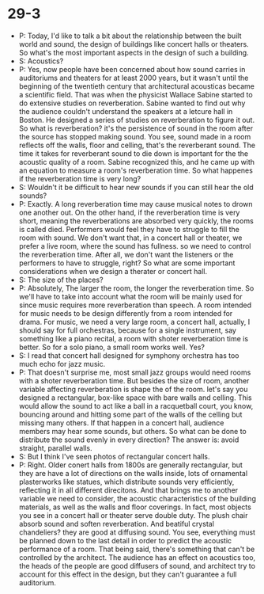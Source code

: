 # 29-3
+ P: Today, I'd like to talk a bit about the relationship between the built world and sound, the design of buildings like concert halls or theaters. So what's the most important aspects in the design of such a building.
+ S: Acoustics?
+ P: Yes, now people have been concerned about how sound carries in auditoriums and theaters for at least 2000 years, but it wasn't until the beginning of the twentieth century that architectural acousticas became a scientific field. That was when the physicist Wallace Sabine started to do extensive studies on reverberation. Sabine wanted to find out why the audience couldn't understand the speakers at a letcure hall in Boston. He designed a series of studies on reverberation to figure it out. So what is reverberation? it's the persistence of sound in the room after the source has stopped making sound. You see, sound made in a room reflects off the walls, floor and celling, that's the reverberant sound. The time it takes for reverberant sound to die down is important for the the acoustic quality of a room. Sabine recognized this, and  he came up with an equation to measure a room's reverberation time. So what happenes if the reverberation time is very long?
+ S: Wouldn't it be difficult to hear new sounds if you can still hear the old sounds?
+ P: Exactly. A long reverberation time may cause musical notes to drown one another out. On the other hand, if the reverberation time is very short, meaning the reverberations are absorbed very quickly, the rooms is called died. Performers would feel they have to struggle to fill the room with sound. We don't want that, in a concert hall or theater, we prefer a live room, where the sound has fullness. so we need to control the reverberation time. After all, we don't want the listeners or the performers to have to struggle, right? So what are some important considerations when we design a therater or concert hall.
+ S: The size of the places?
+ P: Absolutely, The larger the room, the longer the reverberation time. So we'll have to take into account what the room will be mainly used for since music requires more reverberation than speech. A room intended for music needs to be design differently from a room intended for drama. For music, we need a very large room, a concert hall, actually, I should say for full orchestras, because for a single instrument, say something like a piano recital, a room with shoter reverberation time is better. So for a solo piano, a small room works well. Yes?
+ S: I read that concert hall designed for symphony orchestra has too much echo for jazz music.
+ P: That doesn't surprise me, most small jazz groups would need rooms with a shoter reverberation time. But besides the size of room, another variable affecting reverberation is shape the of the room. let's say you designed a rectangular, box-like space with bare walls and celling. This would allow the sound to act like a ball in a racquetball court, you know, bouncing around and hitting some part of the walls of the celling but missing many others. If that happen in a concert hall, audience members may hear some sounds, but others. So what can be done to distribute the sound evenly in every direction? The answer is: avoid straight, parallel walls.
+ S: But I think I've seen photos of rectangular concert halls.
+ P: Right. Older conert halls from 1800s are generally rectangular, but they are have a lot of directions on the walls inside, lots of ornamental plasterworks like statues, which distribute sounds very efficiently, reflecting it in all different direcitons. And that brings me to another variable we need to consider, the acoustic characteristics of the building materials, as well as the walls and floor coverings.  In fact, most objects you see in a concert hall or theater serve double duty. The plush chair absorb sound and soften reverberation. And beatiful crystal chandeliers? they are good at diffusing sound. You see, everything must be planned down to the last detail in order to predict the acoustic performance of a room. That being said, there's something that can't be controlled by the architect. The audience has an effect on acoustics too, the heads of the people are good diffusers of sound, and architect try to account for this effect in the design, but they can't guarantee a full auditorium.